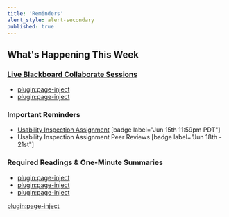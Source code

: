 ```yaml
---
title: 'Reminders'
alert_style: alert-secondary
published: true
---
```


## What's Happening This Week

### [Live Blackboard Collaborate Sessions](https://canvas.sfu.ca/courses/53207/external_tools/3544)  
* [plugin:page-inject](../../blackboard-sessions/week-06-1)
* [plugin:page-inject](../../blackboard-sessions/week-06-2)

### Important Reminders

* [Usability Inspection Assignment](https://canvas.sfu.ca/courses/53207/assignments/457116) [badge label="Jun 15th 11:59pm PDT"]  
* Usability Inspection Assignment Peer Reviews [badge label="Jun 18th - 21st"]  

### Required Readings & One-Minute Summaries
* [plugin:page-inject](../../canvaslms-assignments/one-minute-summaries/week-06-1)  
* [plugin:page-inject](../../canvaslms-assignments/one-minute-summaries/week-06-2)  
* [plugin:page-inject](../../canvaslms-assignments/one-minute-summaries/week-06-3)   

[plugin:page-inject](../../canvaslms-assignments/weekly-review-quizzes/week-06?template=partials/linkbutton)
